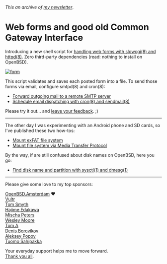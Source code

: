 _This an archive of [my newsletter](/n/)_.

# Web forms and good old Common Gateway Interface

Introducing a new shell script for [handling web forms with slowcgi(8) and httpd(8)](https://www.romanzolotarev.com/form.html?n). Zero third-party dependencies (read: nothing to install on OpenBSD).

[![form](https://www.romanzolotarev.com/form.png?n)](https://www.romanzolotarev.com/form.html?n)

This script validates and saves each posted form into a file.
To send those forms via email, configure smtpd(8) and cron(8):

- [Forward outgoing mail to a remote SMTP server](https://www.romanzolotarev.com/openbsd/smtpd-forward.html?n)
- [Schedule email dispatching with cron(8) and sendmail(8)](https://www.romanzolotarev.com/dispatch.html?n)

Please try it out... and [leave your feedback](https://www.romanzolotarev.com/feedback.html?n). ;)

---

The other day I was experimenting with an Android phone and SD
cards, so I've published these two how-tos:

- [Mount exFAT file system](https://www.romanzolotarev.com/openbsd/exfat.html?n)
- [Mount file system via Media Transfer Protocol](https://www.romanzolotarev.com/openbsd/mtp.html?n)

By the way, if are still confused about disk names on OpenBSD, here you go:

- [Find disk name and partition with sysctl(1) and dmesg(1)](https://www.romanzolotarev.com/openbsd/disk.html?n)

---

Please give some love to my top sponsors:

[OpenBSD.Amsterdam](https://openbsd.amsterdam/?rz) &#10084;<br>
[Vultr](https://www.romanzolotarev.com/vultr.html)<br>
[Tom Smyth](https://twitter.com/ogmaconnect1)<br>
[Hajime Edakawa](https://twitter.com/hjmedkw)<br>
[Mischa Peters](https://twitter.com/mischapeters)<br>
[Wesley Moore](http://wezm.net)<br>
[Tom A](https://bsd.network/@hir0)<br>
[Denis Borovikov](https://twitter.com/metallerden)<br>
[Aleksey Popov](https://www.patreon.com/user/creators?u=10910753)<br>
[Tuomo Sahipakka](https://twitter.com/tuomosa)<br>

Your everyday support helps me to move forward.<br>
[Thank you all](https://www.romanzolotarev.com/sponsors.html?n).
